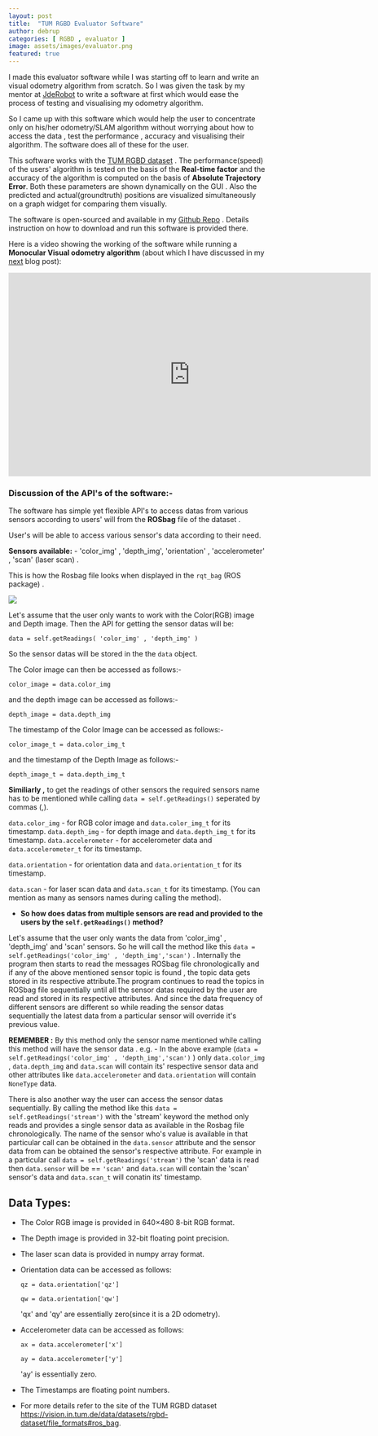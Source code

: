 ```yaml
---
layout: post
title:  "TUM RGBD Evaluator Software"
author: debrup
categories: [ RGBD , evaluator ]
image: assets/images/evaluator.png
featured: true
---
```


I made this evaluator software while I was starting off to learn and write an visual odometry algorithm from scratch. So I was given the task by my mentor at [JdeRobot](https://jderobot.org/) to write a software at first which would ease the process of testing and visualising my odometry algorithm.

So I came up with this software which would help the user to concentrate only on his/her odometry/SLAM algorithm without worrying about how to access the data , test the performance , accuracy and visualising their algorithm. The software does all of these for the user.

This software works with the [TUM RGBD dataset](https://vision.in.tum.de/data/datasets/rgbd-dataset "RGB-D SLAM Dataset and Benchmark") . The performance(speed) of the users' algorithm is tested on the basis of the **Real-time factor** and the accuracy of the algorithm is computed on the basis of **Absolute Trajectory Error**. Both these parameters are shown dynamically on the GUI . Also the predicted and actual(groundtruth) positions are visualized simultaneously on a graph widget for comparing them visually.

The software is open-sourced and available in my [Github Repo](https://github.com/dattadebrup/TUM-RGBD-odometry-evaluator "TUM-RGBD-odometry-evaluator") . Details instruction on how to download and run this software is provided there.


Here is a video showing the working of the software while running a **Monocular Visual odometry algorithm** (about which I have discussed in my [next](https://dattadebrup.github.io/monocular/inertial/odometry/2018/07/23/Monocular-Visual-and-Inertial-Odometry.html) blog post):

<iframe width="711" height="400" src="https://www.youtube.com/embed/2coEdSWuACA" frameborder="0" allow="autoplay; encrypted-media" allowfullscreen></iframe>



### Discussion of the API's of the software:-

The software has simple yet flexible API's to access datas from various sensors according to users' will from the **ROSbag** file of the dataset .

User's will be able to access various sensor's data according to their need.

**Sensors available:** - 'color_img' , 'depth_img', 'orientation' , 'accelerometer' , 'scan' (laser scan) .

 This is how the Rosbag file looks when displayed in the ```rqt_bag``` (ROS package) .

![](https://dattadebrup.github.io/assets/images/rosbag_image.png)

Let's assume that the user only wants to work with the Color(RGB) image and Depth image. Then the API for getting the sensor datas will be:

```data = self.getReadings( 'color_img' , 'depth_img' )```

So the sensor datas will be stored in the the ```data``` object.

The Color image can then be accessed as follows:-

```color_image = data.color_img```

and the depth image can be accessed as follows:-

```depth_image = data.depth_img ```

The timestamp of the Color Image can be accessed as follows:-

```color_image_t = data.color_img_t```

and the timestamp of the Depth Image as follows:-

```depth_image_t = data.depth_img_t```


**Similiarly ,** to get the readings of other sensors the required sensors name has to be mentioned while calling ```data = self.getReadings()```  seperated by commas (,). 

```data.color_img``` - for RGB color image and ```data.color_img_t``` for its timestamp.
```data.depth_img``` - for depth image and ```data.depth_img_t``` for its timestamp.
```data.accelerometer``` - for accelerometer data and ```data.accelerometer_t``` for its timestamp.

```data.orientation``` - for orientation data and ```data.orientation_t``` for its timestamp.

```data.scan``` - for laser scan data and ```data.scan_t``` for its timestamp.
(You can mention as many as sensors names during calling the method).

*  **So how does datas from multiple sensors are read and provided to the users by the ```self.getReadings()``` method?**

Let's assume that the user only wants the data from 'color_img' , 'depth_img' and 'scan' sensors. So he will call the method like this ```data = self.getReadings('color_img' , 'depth_img','scan')``` . Internally the program then starts to read the messages ROSbag file chronologically and if any of the above mentioned sensor topic is found , the topic data gets stored in its respective attribute.The program continues to read the topics in ROSbag file sequentially until all the sensor datas required by the user are read and stored in its respective attributes. And since the data frequency of different sensors are different so while reading the sensor datas sequentially the latest data from a particular sensor will override it's previous value.

**REMEMBER :** By this method only the sensor name mentioned while calling this method will have the sensor data . e.g. - In the above example (```data = self.getReadings('color_img' , 'depth_img','scan')``` ) only ```data.color_img``` , ```data.depth_img``` and ```data.scan``` will contain its' respective sensor data and other attributes like ```data.accelerometer``` and ```data.orientation``` will contain ```NoneType``` data.

There is also another way the user can access the sensor datas sequentially. 
By calling the method like this ```data = self.getReadings('stream')``` with the 'stream' keyword the method only reads and  provides a single sensor data as available in the Rosbag file chronologically. The name of the sensor who's value is available in that particular call can be obtained in the ```data.sensor``` attribute and the sensor data from can be obtained the sensor's respective attribute.
For example in a particular call ```data = self.getReadings('stream')``` the 'scan' data is read then ```data.sensor``` will be == ```'scan'``` and ```data.scan``` will contain the 'scan' sensor's data and ```data.scan_t``` will conatin its' timestamp.

## Data Types:
* The Color RGB image is provided in 640×480 8-bit RGB format.
* The Depth image is provided in 32-bit floating point precision.
* The laser scan data is provided in numpy array format.
* Orientation data can be accessed as follows:

	```qz = data.orientation['qz']```

    ```qw = data.orientation['qw']```
    
    'qx' and 'qy' are essentially zero(since it is a 2D odometry).
* Accelerometer data can be accessed as follows: 

	```ax = data.accelerometer['x']```

	```ay = data.accelerometer['y']```

	'ay' is essentially zero.
* The Timestamps are floating point numbers.
* For more details refer to the site of the TUM RGBD dataset <https://vision.in.tum.de/data/datasets/rgbd-dataset/file_formats#ros_bag>.